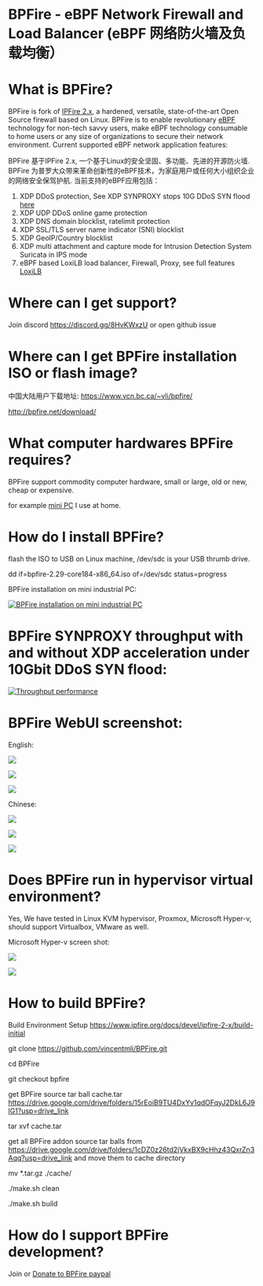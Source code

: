 # BPFire - eBPF Network Firewall and Load Balancer  (eBPF 网络防火墙及负载均衡）

# What is BPFire?

BPFire is fork of [IPFire 2.x](https://github.com/ipfire/ipfire-2.x), a hardened, versatile, state-of-the-art Open Source firewall based on Linux. BPFire is to enable revolutionary [eBPF](https://ebpf.io/) technology for non-tech savvy users, make eBPF technology consumable to home users or any size of organizations to secure their network environment. Current supported eBPF network application features:

BPFire 基于IPFire 2.x, 一个基于Linux的安全坚固、多功能、先进的开源防火墙. BPFire 为普罗大众带来革命创新性的eBPF技术，为家庭用户或任何大小组织企业的网络安全保驾护航. 当前支持的eBPF应用包括：

1. XDP DDoS protection, See XDP SYNPROXY stops 10G DDoS SYN flood [here](https://www.youtube.com/watch?v=81Hgoy-x1A4)
2. XDP UDP DDoS online game protection
3. XDP DNS domain blocklist, ratelimit protection
4. XDP SSL/TLS server name indicator (SNI) blocklist
5. XDP GeoIP/Country blocklist
6. XDP multi attachment and capture mode for Intrusion Detection System Suricata in IPS mode
7. eBPF based LoxiLB load balancer, Firewall, Proxy, see full features [LoxiLB](https://loxilb-io.github.io/loxilbdocs/#overall-features-of-loxilb)

# Where can I get support?

Join discord https://discord.gg/8HvKWxzU or open github issue

# Where can I get BPFire installation ISO or flash image?

中国大陆用户下载地址: https://www.vcn.bc.ca/~vli/bpfire/

http://bpfire.net/download/

# What computer hardwares BPFire requires?

BPFire support commodity computer hardware, small or large, old or new, cheap or expensive.

for example [mini PC](https://www.aliexpress.com/w/wholesale-home-firewall-router.html?spm=a2g0o.best.search.0) I use at home.

# How do I install BPFire?

flash the ISO to USB on Linux machine, /dev/sdc is your USB thrumb drive.

dd if=bpfire-2.29-core184-x86_64.iso of=/dev/sdc status=progress

BPFire installation on mini industrial PC:

[![BPFire installation on mini industrial PC](http://img.youtube.com/vi/p9iHCe0hXPs/0.jpg)](https://www.youtube.com/watch?v=p9iHCe0hXPs "BPFire installation on mini industrial PC")

# BPFire SYNPROXY throughput with and without XDP acceleration under 10Gbit DDoS SYN flood:

[![Throughput performance](http://img.youtube.com/vi/81Hgoy-x1A4/0.jpg)](https://www.youtube.com/watch?v=81Hgoy-x1A4 "Throughput performance")


# BPFire WebUI screenshot:

English:

![](./images/bpfire-lb-en.png)

![](./images/en-1.png)

![](./images/en-2.png)

Chinese:

![](./images/bpfire-lb-zh.png)

![](./images/cn-1.png)

![](./images/cn-2.png)

# Does BPFire run in hypervisor virtual environment?

Yes, We have tested in Linux KVM hypervisor, Proxmox, Microsoft Hyper-v, should support Virtualbox, VMware as well.

Microsoft Hyper-v screen shot:

![](./images/hyperv-1.png)

![](./images/hyperv-2.png)

# How to build BPFire?

Build Environment Setup https://www.ipfire.org/docs/devel/ipfire-2-x/build-initial

git clone https://github.com/vincentmli/BPFire.git

cd BPFire

git checkout bpfire

get BPFire source tar ball cache.tar https://drive.google.com/drive/folders/15rEoiB9TU4DxYv1qdOFqyJ2DkL6J9lG1?usp=drive_link

tar xvf cache.tar

get all BPFire addon source tar balls from https://drive.google.com/drive/folders/1cDZ0z26td2jVkxBX9cHhz43QxrZn3Aqq?usp=drive_link and move them to cache directory

mv *.tar.gz ./cache/

./make.sh clean

./make.sh build

# How do I support BPFire development?

Join or [Donate to BPFire paypal](https://www.paypal.com/donate/?business=BL97G8687E5B6&no_recurring=0&item_name=Make+revolutionary+eBPF+technology+available+for+non-tech+savvy+users+for+safe+online+surfing&currency_code=USD)
